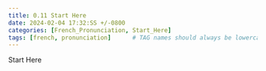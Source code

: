 ```yaml
---
title: 0.11 Start Here
date: 2024-02-04 17:32:SS +/-0800
categories: [French_Pronunciation, Start_Here]
tags: [french, pronunciation]      # TAG names should always be lowercase
---
```


Start Here
